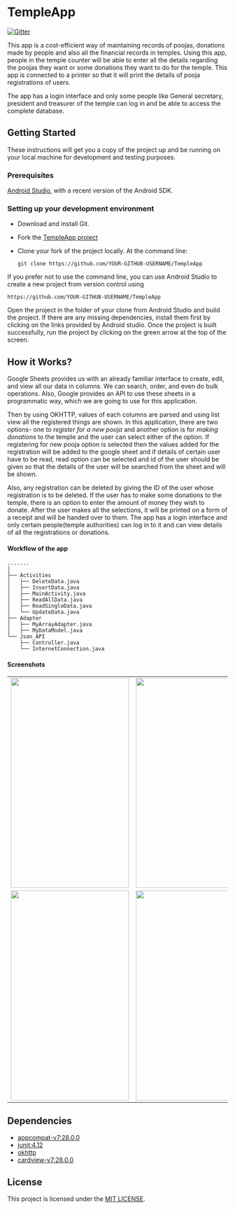 # TempleApp
[![Gitter](https://badges.gitter.im/amfoss/TempleApp.svg)](https://gitter.im/amfoss/TempleApp?utm_source=badge&utm_medium=badge&utm_campaign=pr-badge)

This app is a cost-efficient way of maintaining records of poojas, donations made by people and also all the financial records in temples. Using this app, people in the temple counter will be able to enter all the details regarding the poojas they want or some donations they want to do for the temple. This app is connected to a printer so that it will print the details of pooja registrations of users.

The app has a login interface and only some people like General secretary, president and treasurer of the temple can log in and be able to access the complete database.

## Getting Started

These instructions will get you a copy of the project up and be running on your local machine for development and testing purposes.

### Prerequisites

[Android Studio](https://developer.android.com/studio), with a recent version of the Android SDK.

### Setting up your development environment

- Download and install Git.

- Fork the [TempleApp project](https://github.com/amfoss/TempleApp)

- Clone your fork of the project locally. At the command line:
    ```
    git clone https://github.com/YOUR-GITHUB-USERNAME/TempleApp
    ```

If you prefer not to use the command line, you can use Android Studio to create a new project from version control using 
```
https://github.com/YOUR-GITHUB-USERNAME/TempleApp
```

Open the project in the folder of your clone from Android Studio and build the project. If there are any missing dependencies, install them first by clicking on the links provided by Android studio. Once the project is built successfully, run the project by clicking on the green arrow at the top of the screen.

## How it Works?

Google Sheets provides us with an already familiar interface to create, edit, and view all our data in columns. We can search, order, and even do bulk operations. Also, Google provides an API to use these sheets in a programmatic way, which we are going to use for this application. 

Then by using OKHTTP, values of each columns are parsed and using list view all the registered things are shown. In this application, there are two options- one to *register for a new pooja* and another option is for *making donations* to the temple and the user can select either of the option. 
If registering for new pooja option is selected then the values added for the registration will be added to the google sheet and if details of certain user have to be read, read option can be selected and id of the user should be given so that the details of the user will be searched from the sheet and will be shown. 

Also, any registration can be deleted by giving the ID of the user whose registration is to be deleted. If the user has to make some donations to the temple, there is an option to enter the amount of money they wish to donate. After the user makes all the selections, it will be printed on a form of a receipt and will be handed over to them. The app has a login interface and only certain people(temple authorities) can log in to it and can view details of all the registrations or donations.

#### Workflow of the app

```
.......
│   
├── Activities
│   ├── DeleteData.java
│   ├── InsertData.java
│   ├── MainActivity.java
│   ├── ReadAllData.java
│   ├── ReadSingleData.java
│   └── UpdateData.java
├── Adapter
│   ├── MyArrayAdapter.java
│   ├── MyDataModel.java
└── Json_API
    ├── Controller.java
    └── InternetConnection.java 
 ```

#### Screenshots

<table>
  <tr>
    <td><img src="https://user-images.githubusercontent.com/43814992/59095046-2d6e8300-8935-11e9-8cdf-5646353246ad.png" height = "480" width="270"></td>
    <td><img src="https://user-images.githubusercontent.com/43814992/59095110-50993280-8935-11e9-8e35-1faa939cc111.png" height = "480" width="270"></td>
    <td><img src="https://user-images.githubusercontent.com/43814992/59095377-ee8cfd00-8935-11e9-9b67-a85faa3a7460.png" height = "480" width="270"></td>
  </tr>
  <tr>
    <td><img src="https://user-images.githubusercontent.com/43814992/59095468-357af280-8936-11e9-8449-9276066f8ea8.png" height = "480" width="270"></td>
    <td><img src="https://user-images.githubusercontent.com/43814992/59155368-79d8d080-8aa5-11e9-9b3b-9fa402d86aa4.png" height = "480" width="270"></td>
    <td><img src="https://user-images.githubusercontent.com/43814992/59095744-db2e6180-8936-11e9-8d6f-80ab44bbc3f4.png" height = "480" width="270"></td>
  </tr>
</table>

## Dependencies
- [appcompat-v7:28.0.0](https://mvnrepository.com/artifact/com.android.support/appcompat-v7/28.0.0-alpha1)
- [junit:4.12](https://mvnrepository.com/artifact/junit/junit/4.12)
- [okhttp](https://square.github.io/okhttp/)
- [cardview-v7:28.0.0](https://mvnrepository.com/artifact/com.android.support/cardview-v7/28.0.0-alpha1)

## License
This project is licensed under the [MIT LICENSE](https://github.com/amfoss/TempleApp/blob/master/LICENSE).
